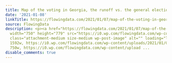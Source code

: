 ```yaml
---
title: Map of the voting in Georgia, the runoff vs. the general election
date: '2021-01-08'
linkTitle: https://flowingdata.com/2021/01/07/map-of-the-voting-in-georgia-the-runoff-vs-the-general-election/
source: FlowingData
description: <p><a href="https://flowingdata.com/2021/01/07/map-of-the-voting-in-georgia-the-runoff-vs-the-general-election/"><img
  width="750" height="779" src="https://i0.wp.com/flowingdata.com/wp-content/uploads/2021/01/Georgia-swoop.png?fit=750%2C779&amp;ssl=1"
  class="attachment-medium size-medium wp-post-image" alt="" loading="lazy" srcset="https://i0.wp.com/flowingdata.com/wp-content/uploads/2021/01/Georgia-swoop.png?w=1592&amp;ssl=1
  1592w, https://i0.wp.com/flowingdata.com/wp-content/uploads/2021/01/Georgia-swoop.png?resize=750%2C779&amp;ssl=1
  750w, https://i0.wp.com/flowingdata.com/wp-content/upload ...
disable_comments: true
---
```

<p><a href="https://flowingdata.com/2021/01/07/map-of-the-voting-in-georgia-the-runoff-vs-the-general-election/"><img width="750" height="779" src="https://i0.wp.com/flowingdata.com/wp-content/uploads/2021/01/Georgia-swoop.png?fit=750%2C779&amp;ssl=1" class="attachment-medium size-medium wp-post-image" alt="" loading="lazy" srcset="https://i0.wp.com/flowingdata.com/wp-content/uploads/2021/01/Georgia-swoop.png?w=1592&amp;ssl=1 1592w, https://i0.wp.com/flowingdata.com/wp-content/uploads/2021/01/Georgia-swoop.png?resize=750%2C779&amp;ssl=1 750w, https://i0.wp.com/flowingdata.com/wp-content/upload ...